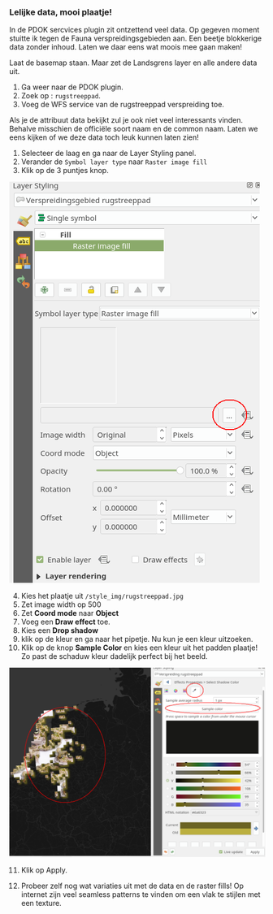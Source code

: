 ### Lelijke data, mooi plaatje!

In de PDOK sercvices plugin zit ontzettend veel data. Op gegeven moment stuitte ik tegen de Fauna verspreidingsgebieden aan. Een beetje blokkerige data zonder inhoud. Laten we daar eens wat moois mee gaan maken! 

Laat de basemap staan. Maar zet de Landsgrens layer en alle andere data uit.    

1. Ga weer naar de PDOK plugin.
2. Zoek op : `rugstreeppad`.
3. Voeg de WFS service van de rugstreeppad verspreiding toe.

Als je de attribuut data bekijkt zul je ook niet veel interessants vinden. Behalve misschien de officiële soort naam en de common naam. 
Laten we eens kijken of we deze data toch leuk kunnen laten zien! 

1. Selecteer de laag en ga naar de Layer Styling panel. 
2. Verander de `Symbol layer type` naar `Raster image fill` 
3. Klik op de 3 puntjes knop. 

![](./img/rugstreeppad.png)

4. Kies het plaatje uit `/style_img/rugstreeppad.jpg` 
5. Zet image width op 500
6. Zet **Coord mode** naar **Object**
7. Voeg een **Draw effect** toe. 
8. Kies een **Drop shadow** 
9. klik op de kleur en ga naar het pipetje. Nu kun je een kleur uitzoeken. 
10. Klik op de knop **Sample Color** en kies een kleur uit het padden plaatje! Zo past de schaduw kleur dadelijk perfect bij het beeld. 

![](./img/sample_color.png)

11. Klik op Apply. 

12. Probeer zelf nog wat variaties uit met de data en de raster fills! Op internet zijn veel seamless patterns te vinden om een vlak te stijlen met een texture. 